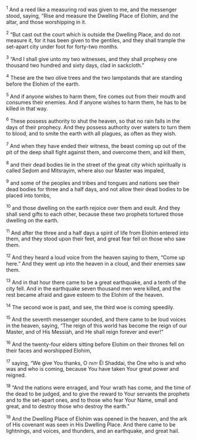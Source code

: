 <sup>1</sup> And a reed like a measuring rod was given to me, and the messenger stood, saying, “Rise and measure the Dwelling Place of Elohim, and the altar, and those worshipping in it.

<sup>2</sup> “But cast out the court which is outside the Dwelling Place, and do not measure it, for it has been given to the gentiles, and they shall trample the set-apart city under foot for forty-two months.

<sup>3</sup> “And I shall give unto my two witnesses, and they shall prophesy one thousand two hundred and sixty days, clad in sackcloth.”

<sup>4</sup> These are the two olive trees and the two lampstands that are standing before the Elohim of the earth.

<sup>5</sup> And if anyone wishes to harm them, fire comes out from their mouth and consumes their enemies. And if anyone wishes to harm them, he has to be killed in that way.

<sup>6</sup> These possess authority to shut the heaven, so that no rain falls in the days of their prophecy. And they possess authority over waters to turn them to blood, and to smite the earth with all plagues, as often as they wish.

<sup>7</sup> And when they have ended their witness, the beast coming up out of the pit of the deep shall fight against them, and overcome them, and kill them,

<sup>8</sup> and their dead bodies lie in the street of the great city which spiritually is called Seḏom and Mitsrayim, where also our Master was impaled,

<sup>9</sup> and some of the peoples and tribes and tongues and nations see their dead bodies for three and a half days, and not allow their dead bodies to be placed into tombs,

<sup>10</sup> and those dwelling on the earth rejoice over them and exult. And they shall send gifts to each other, because these two prophets tortured those dwelling on the earth.

<sup>11</sup> And after the three and a half days a spirit of life from Elohim entered into them, and they stood upon their feet, and great fear fell on those who saw them.

<sup>12</sup> And they heard a loud voice from the heaven saying to them, “Come up here.” And they went up into the heaven in a cloud, and their enemies saw them.

<sup>13</sup> And in that hour there came to be a great earthquake, and a tenth of the city fell. And in the earthquake seven thousand men were killed, and the rest became afraid and gave esteem to the Elohim of the heaven.

<sup>14</sup> The second woe is past, and see, the third woe is coming speedily.

<sup>15</sup> And the seventh messenger sounded, and there came to be loud voices in the heaven, saying, “The reign of this world has become the reign of our Master, and of His Messiah, and He shall reign forever and ever!”

<sup>16</sup> And the twenty-four elders sitting before Elohim on their thrones fell on their faces and worshipped Elohim,

<sup>17</sup> saying, “We give You thanks, O יהוה Ĕl Shaddai, the One who is and who was and who is coming, because You have taken Your great power and reigned.

<sup>18</sup> “And the nations were enraged, and Your wrath has come, and the time of the dead to be judged, and to give the reward to Your servants the prophets and to the set-apart ones, and to those who fear Your Name, small and great, and to destroy those who destroy the earth.”

<sup>19</sup> And the Dwelling Place of Elohim was opened in the heaven, and the ark of His covenant was seen in His Dwelling Place. And there came to be lightnings, and voices, and thunders, and an earthquake, and great hail.

